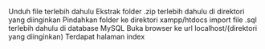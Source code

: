 Unduh file terlebih dahulu
Ekstrak folder .zip terlebih dahulu di direktori yang diinginkan
Pindahkan folder ke direktori xampp/htdocs
import file .sql terlebih dahulu di database MySQL
Buka browser ke url localhost/(direktori yang diinginkan)
Terdapat halaman index
